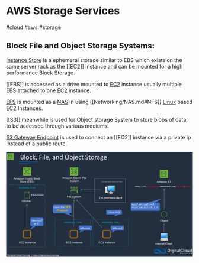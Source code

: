 # AWS Storage Services
#cloud #aws #storage 

## Block File and Object Storage Systems:

[Instance Store](Cloud%20Computing/AWS/Storage/Instance%20Store.md) is a ephemeral storage similar to EBS which exists on the same server rack as the [[EC2]] instance and can be mounted for a high performance Block Storage.

[[EBS]] is accessed as a drive mounted to [EC2](Cloud%20Computing/AWS/Compute/EC2.md) instance usually multiple EBS attached to one [EC2](Cloud%20Computing/AWS/Compute/EC2.md) instance.

[EFS](Cloud%20Computing/AWS/Storage/EFS.md) is mounted as a [NAS](Networking/NAS.md) in using [[Networking/NAS.md#NFS]] [Linux](Cyber%20Operations/Operation%20Tools/Linux.md) based [EC2](Cloud%20Computing/AWS/Compute/EC2.md) Instances.

[[S3]] meanwhile is used for Object storage System to store blobs of data, to be accessed through various mediums.

[S3 Gateway Endpoint](Cloud%20Computing/AWS/Storage/S3.md#S3%20Gateway%20Endpoint) is used to connect an [[EC2]] instance via a private ip instead of a public route.


![](Attachments/Pasted%20image%2020230309004811.png)